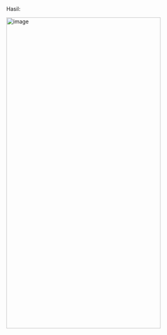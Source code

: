 Hasil:

<img width="403" height="811" alt="image" src="https://github.com/user-attachments/assets/77f6d13a-73d9-41ae-8d52-7f265e843d55" />

